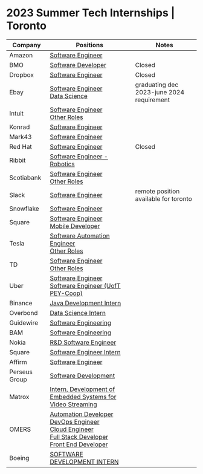 # 2023 Summer Tech Internships | Toronto
| Company | Positions | Notes |
| --- | --- | --- |
| Amazon | [Software Engineer](https://www.amazon.jobs/en/jobs/2114265/software-development-engineer-intern-2023-canada)
| BMO | [Software Developer ](https://bmo.wd3.myworkdayjobs.com/en-US/Privileged/job/Toronto-ON-CAN/Software-Developer--Summer-2023--Co-op-Internship----4-months_R220031108) | Closed
| Dropbox | [Software Engineer](https://jobs.dropbox.com/listing/4380645) | Closed
| Ebay | [Software Engineer](https://app.ripplematch.com/job/ebay/2b9fc4a1/) </br> [Data Science](https://app.ripplematch.com/job/ebay/ce4506c5/) | graduating dec 2023-june 2024 requirement |
| Intuit | [Software Engineer](http://jobs.intuit.com/job/toronto/software-developer-co-op/27595/35936209984) </br> [Other Roles](https://jobs.intuit.com/search-jobs/Toronto%2C%20Canada/27595/4/6251999-6093943-6167865/43x70011/-79x4163/50/2)
| Konrad | [Software Engineer](https://boards.greenhouse.io/konradgroup/jobs/5268040003)
| Mark43 | [Software Engineer](https://mark43.com/list-job/?gh_jid=4726017)
| Red Hat | [Software Engineer](https://us-redhat.icims.com/jobs/97300/software-engineering-internship/job) | Closed
| Ribbit | [Software Engineer - Robotics](https://flyribbit.applytojobs.ca/engineering/14771)
| Scotiabank | [Software Engineer](https://jobs.scotiabank.com/job/Toronto-Velocity-Software-Engineer-InternshipCo-Op-Summer-2023-ON/565956517/) </br> [Other Roles](https://jobs.scotiabank.com/search/?createNewAlert=false&q=velocity&locationsearch=Toronto%2C+ON%2C+CA)
| Slack | [Software Engineer](https://salesforce.wd1.myworkdayjobs.com/Slack/job/Canada---Vancouver/XMLNAME-2023-Summer-Intern---Software-Engineer--Slack-_JR158798) | remote position available for toronto 
| Snowflake | [Software Engineer](https://careers.snowflake.com/us/en/job/6399242002/Software-Engineer-Intern-Toronto-Summer-2023)
| Square |[Software Engineer](https://www.smartrecruiters.com/Square/743999871611051) </br> [Mobile Developer](https://www.smartrecruiters.com/Square/743999871612231)
| Tesla | [Software Automation Engineer](https://www.tesla.com/en_CA/careers/search/job/tesla-toronto-controls-software-automation-engineering-internship-co-op-summer-2023-159049) </br> [Other Roles](https://www.tesla.com/en_CA/careers/search/?query=Internship&site=CA)
| TD | [Software Engineer](https://jobs.td.com/en-CA/jobs/16991994/software-engineer-intern-co-op-toronto-ca/) </br> [Other Roles](https://jobs.td.com/en-CA/job-search-results/?sub_category=Internship%2FCo-Op%20and%20Summer%20Opportunities&location=Toronto%2C%20ON%2C%20Canada&latitude=43.653226&longitude=-79.3831843&radius=25)
| Uber | [Software Engineer](https://university-uber.icims.com/jobs/116847/2023-software-engineer-internship/job) </br>  [Software Engineer (UofT PEY-Coop)](https://university-uber.icims.com/jobs/118086/2023-software-engineer-intern%2c-pey-co-op/job) 
| Binance | [Java Development Intern](https://jobs.lever.co/binance/af989f78-c76a-4656-a504-978133f8256a?lever-source=LinkedInJobs)
| Overbond | [Data Science Intern](https://jobs.lever.co/overbond/3982e23c-e913-4a51-b237-7108cf3a3fc1)
| Guidewire | [Software Engineering](https://jobs.lever.co/guidewire/caadef1d-433e-4df3-a28d-69c42331a637?lever-source=LinkedInJobs)
| BAM | [Software Engineering](https://bamfunds.force.com/s/details?jobReq=Intern--Software-Engineering_REQ4173)
| Nokia | [R&D Software Engineer](https://aluperf.referrals.selectminds.com/jobs/r-d-software-engineer-co-op-intern-92897)
| Square | [Software Engineer Intern](https://jobs.smartrecruiters.com/Square/743999871611051-software-engineer-intern-toronto-summer-2023-?source=Linkedin)
| Affirm | [Software Engineer](https://boards.greenhouse.io/affirm/jobs/5283830003?gh_src=689c81d53us&source=LinkedIn)
| Perseus Group | [Software Development](https://talentmanagementsolution.wd3.myworkdayjobs.com/en-US/perseus-careers/job/Remote---CAN/Software-Development---Intern_R31451?source=Linkedin)
| Matrox | [Intern, Development of Embedded Systems for Video Streaming](https://www.matrox.com/en/career/intern-development-embedded-systems-video-streaming-s-01-02-summer-2023)
| OMERS | [Automation Developer](https://omers.wd3.myworkdayjobs.com/OMERS_External/job/Head-Office-Toronto/Student--Automation-Developer--Summer-2023--4-Months-_JR-4284) </br> [DevOps Engineer](https://omers.wd3.myworkdayjobs.com/OMERS_External/job/Head-Office-Toronto/Student--DevOps-Engineer--Summer-2023--4-Months-_JR-4263) </br> [Cloud Engineer](https://omers.wd3.myworkdayjobs.com/OMERS_External/job/Head-Office-Toronto/Student--Cloud-Engineer--Summer-2023--4-Months-_JR-4262) </br> [Full Stack Developer](https://omers.wd3.myworkdayjobs.com/OMERS_External/job/Head-Office-Toronto/Student--Full-Stack-Developer--Summer-2023--4-Months-_JR-4296) </br> [Front End Developer](https://omers.wd3.myworkdayjobs.com/OMERS_External/job/Head-Office-Toronto/Student--Front-End-Developer--Summer-2023--8-Month-_JR-4354)
| Boeing | [SOFTWARE DEVELOPMENT INTERN](https://jobs.boeing.com/job/-/-/185/42232160880?utm_source=linkedin&utm_medium=job_posting&utm_campaign=ra-us&dclid=CPejyIXhovwCFT3F9gIdyuMKag)
